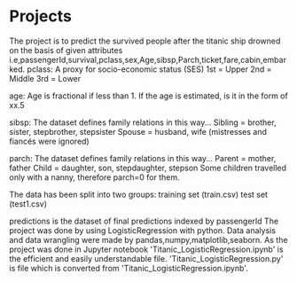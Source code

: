 # Projects
The project is to predict the survived people after the titanic ship drowned on the basis of given attributes i.e,passengerId,survival,pclass,sex,Age,sibsp,Parch,ticket,fare,cabin,embarked.
pclass: A proxy for socio-economic status (SES)
1st = Upper
2nd = Middle
3rd = Lower

age: Age is fractional if less than 1. If the age is estimated, is it in the form of xx.5

sibsp: The dataset defines family relations in this way...
Sibling = brother, sister, stepbrother, stepsister
Spouse = husband, wife (mistresses and fiancés were ignored)

parch: The dataset defines family relations in this way...
Parent = mother, father
Child = daughter, son, stepdaughter, stepson
Some children travelled only with a nanny, therefore parch=0 for them.

The data has been split into two groups:
training set (train.csv)
test set (test1.csv)

predictions is the dataset of final predictions indexed by passengerId 
The project was done by using LogisticRegression with python. Data analysis and data wrangling were made by pandas,numpy,matplotlib,seaborn.
As the project was done in Jupyter notebook 'Titanic_LogisticRegression.ipynb' is the efficient and easily understandable file.
'Titanic_LogisticRegression.py' is file which is converted from 'Titanic_LogisticRegression.ipynb'.
